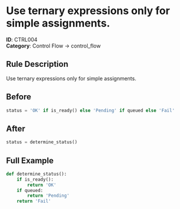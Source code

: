 # Use ternary expressions only for simple assignments.

**ID**: CTRL004  
**Category**: Control Flow → control_flow

## Rule Description
Use ternary expressions only for simple assignments.

## Before
```python
status = 'OK' if is_ready() else 'Pending' if queued else 'Fail'
```

## After  
```python
status = determine_status()
```

## Full Example
```python
def determine_status():
    if is_ready():
        return 'OK'
    if queued:
        return 'Pending'
    return 'Fail'
```
